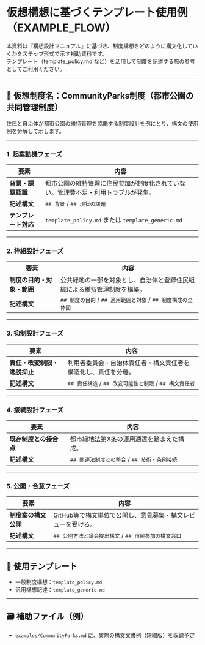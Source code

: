 # 仮想構想に基づくテンプレート使用例（EXAMPLE_FLOW）

本資料は『構想設計マニュアル』に基づき、制度構想をどのように構文化していくかをステップ形式で示す補助資料です。  
テンプレート（template_policy.md など）を活用して制度を記述する際の参考としてご利用ください。

---

## 🧭 仮想制度名：CommunityParks制度（都市公園の共同管理制度）

住民と自治体が都市公園の維持管理を協働する制度設計を例にとり、構文の使用例を分解して示します。

---

### 1. 起案動機フェーズ

| 要素 | 内容 |
|------|------|
| **背景・課題認識** | 都市公園の維持管理に住民参加が制度化されていない。管理費不足・利用トラブルが発生。 |
| **記述構文** | `## 背景` / `## 現状の課題` |
| **テンプレート対応** | `template_policy.md` または `template_generic.md` |

---

### 2. 枠組設計フェーズ

| 要素 | 内容 |
|------|------|
| **制度の目的・対象・範囲** | 公共緑地の一部を対象とし、自治体と登録住民組織による維持管理制度を構築。 |
| **記述構文** | `## 制度の目的` / `## 適用範囲と対象` / `## 制度構成の全体図` |

---

### 3. 抑制設計フェーズ

| 要素 | 内容 |
|------|------|
| **責任・改変制限・逸脱抑止** | 利用者委員会・自治体責任者・構文責任者を構造化し、責任を分離。 |
| **記述構文** | `## 責任構造` / `## 改変可能性と制限` / `## 構文責任者` |

---

### 4. 接続設計フェーズ

| 要素 | 内容 |
|------|------|
| **既存制度との接合点** | 都市緑地法第X条の運用通達を踏まえた構成。 |
| **記述構文** | `## 関連法制度との整合` / `## 技術・条例接続` |

---

### 5. 公開・合意フェーズ

| 要素 | 内容 |
|------|------|
| **制度案の構文公開** | GitHub等で構文単位で公開し、意見募集・構文レビューを受ける。 |
| **記述構文** | `## 公開方法と議会提出構文` / `## 市民参加の構文窓口` |

---

## 📌 使用テンプレート

- 一般制度構想：`template_policy.md`
- 汎用構想記述：`template_generic.md`

---

## 🗃 補助ファイル（例）

- `examples/CommunityParks.md` に、実際の構文文書例（短縮版）を収録予定

